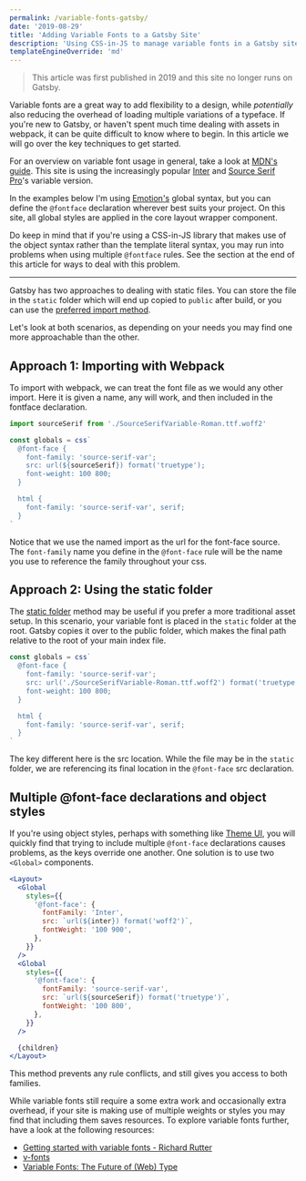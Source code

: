```yaml
---
permalink: /variable-fonts-gatsby/
date: '2019-08-29'
title: 'Adding Variable Fonts to a Gatsby Site'
description: 'Using CSS-in-JS to manage variable fonts in a Gatsby site.'
templateEngineOverride: 'md'
---
```

  >This article was first published in 2019 and this site no longer runs on Gatsby.

Variable fonts are a great way to add flexibility to a design, while _potentially_ also reducing the overhead of loading multiple variations of a typeface. If you're new to Gatsby, or haven't spent much time dealing with assets in webpack, it can be quite difficult to know where to begin. In this article we will go over the key techniques to get started.

For an overview on variable font usage in general, take a look at [MDN's guide](https://developer.mozilla.org/en-US/docs/Web/CSS/CSS_Fonts/Variable_Fonts_Guide). This site is using the increasingly popular [Inter](https://rsms.me/inter/) and [Source Serif Pro](https://github.com/adobe-fonts/source-serif-pro)'s variable version.

In the examples below I'm using [Emotion's](https://emotion.sh) global syntax, but you can define the `@fontface` declaration wherever best suits your project. On this site, all global styles are applied in the core layout wrapper component.

Do keep in mind that if you're using a CSS-in-JS library that makes use of the object syntax rather than the template literal syntax, you may run into problems when using multiple `@fontface` rules. See the section at the end of this article for ways to deal with this problem.

---

Gatsby has two approaches to dealing with static files. You can store the file in the `static` folder which will end up copied to `public` after build, or you can use the [preferred import method](https://www.gatsbyjs.org/docs/importing-assets-into-files/).

Let's look at both scenarios, as depending on your needs you may find one more approachable than the other.

## Approach 1: Importing with Webpack

To import with webpack, we can treat the font file as we would any other import. Here it is given a name, any will work, and then included in the fontface declaration.

```js
import sourceSerif from './SourceSerifVariable-Roman.ttf.woff2'

const globals = css`
  @font-face {
    font-family: 'source-serif-var';
    src: url(${sourceSerif}) format('truetype');
    font-weight: 100 800;
  }

  html {
    font-family: 'source-serif-var', serif;
  }
`
```

Notice that we use the named import as the url for the font-face source. The `font-family` name you define in the `@font-face` rule will be the name you use to reference the family throughout your css.

## Approach 2: Using the static folder

The [static folder](https://www.gatsbyjs.org/docs/static-folder) method may be useful if you prefer a more traditional asset setup. In this scenario, your variable font is placed in the `static` folder at the root. Gatsby copies it over to the public folder, which makes the final path relative to the root of your main index file.

```js
const globals = css`
  @font-face {
    font-family: 'source-serif-var';
    src: url('./SourceSerifVariable-Roman.ttf.woff2') format('truetype');
    font-weight: 100 800;
  }

  html {
    font-family: 'source-serif-var', serif;
  }
`
```

The key different here is the src location. While the file may be in the `static` folder, we are referencing its final location in the `@font-face` src declaration.

## Multiple @font-face declarations and object styles

If you're using object styles, perhaps with something like [Theme UI](https://theme-ui.com/), you will quickly find that trying to include multiple `@font-face` declarations causes problems, as the keys override one another. One solution is to use two `<Global>` components.

```jsx
<Layout>
  <Global
    styles={{
      '@font-face': {
        fontFamily: 'Inter',
        src: `url(${inter}) format('woff2')`,
        fontWeight: '100 900',
      },
    }}
  />
  <Global
    styles={{
      '@font-face': {
        fontFamily: 'source-serif-var',
        src: `url(${sourceSerif}) format('truetype')`,
        fontWeight: '100 800',
      },
    }}
  />

  {children}
</Layout>
```

This method prevents any rule conflicts, and still gives you access to both families.

While variable fonts still require a some extra work and occasionally extra overhead, if your site is making use of multiple weights or styles you may find that including them saves resources. To explore variable fonts further, have a look at the following resources:

- [Getting started with variable fonts - Richard Rutter](https://medium.com/@clagnut/get-started-with-variable-fonts-c055fd73ecd7)
- [v-fonts](https://v-fonts.com/)
- [Variable Fonts: The Future of (Web) Type](https://typographica.org/on-typography/variable-fonts/)

